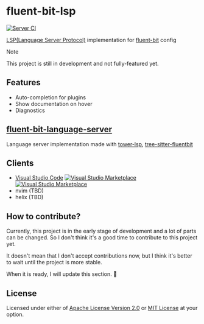 # fluent-bit-lsp

[![Server CI](https://github.com/sh-cho/fluent-bit-lsp/actions/workflows/server-ci.yaml/badge.svg?event=push)](https://github.com/sh-cho/fluent-bit-lsp/actions/workflows/server-ci.yaml)

[LSP(Language Server Protocol)](https://microsoft.github.io/language-server-protocol/) implementation
for [fluent-bit](https://fluentbit.io/) config

> [!NOTE]
> This project is still in development and not fully-featured yet.

## Features

- Auto-completion for plugins
- Show documentation on hover
- Diagnostics

## [fluent-bit-language-server](./fluent-bit-language-server)

Language server implementation made
with [tower-lsp](https://github.com/ebkalderon/tower-lsp), [tree-sitter-fluentbit](https://github.com/sh-cho/tree-sitter-fluentbit)

## Clients

- [Visual Studio Code](./clients/vscode) [![Visual Studio Marketplace](https://img.shields.io/badge/-Visual_Studio_Marketplace-007ACC)](https://marketplace.visualstudio.com/items?itemName=sh-cho.vscode-fluent-bit) [![Visual Studio Marketplace](https://img.shields.io/badge/-Open_VSX_Registry-A60EE5)](https://open-vsx.org/extension/sh-cho/vscode-fluent-bit)
- nvim (TBD)
- helix (TBD)

## How to contribute?

Currently, this project is in the early stage of development and a lot of parts can be changed. So I don't think it's a good time to contribute to this project yet.

It doesn't mean that I don't accept contributions now, but I think it's better to wait until the project is more stable.

When it is ready, I will update this section. 🙏

## License

Licensed under either of [Apache License Version 2.0](LICENSE-APACHE) or [MIT License](LICENSE-MIT) at your option.

